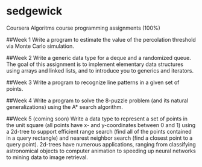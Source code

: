 # sedgewick
Coursera Algoritms course programming assignments (100%)

##Week 1
Write a program to estimate the value of the percolation threshold via Monte Carlo simulation.

##Week 2
Write a generic data type for a deque and a randomized queue. The goal of this assignment is to implement elementary data structures using arrays and linked lists, and to introduce you to generics and iterators.

##Week 3
Write a program to recognize line patterns in a given set of points.

##Week 4
Write a program to solve the 8-puzzle problem (and its natural generalizations) using the A* search algorithm.

##Week 5 (coming soon)
Write a data type to represent a set of points in the unit square (all points have x- and y-coordinates between 0 and 1) using a 2d-tree to support efficient range search (find all of the points contained in a query rectangle) and nearest neighbor search (find a closest point to a query point). 2d-trees have numerous applications, ranging from classifying astronomical objects to computer animation to speeding up neural networks to mining data to image retrieval.
